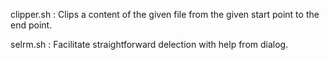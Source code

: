 
clipper.sh
 : Clips a content of the given file from the given start point to the end point.

selrm.sh
 : Facilitate straightforward delection with help from dialog.


